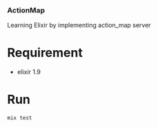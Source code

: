 ### ActionMap
Learning Elixir by implementing action_map server

# Requirement
- elixir 1.9
# Run
`mix test`
